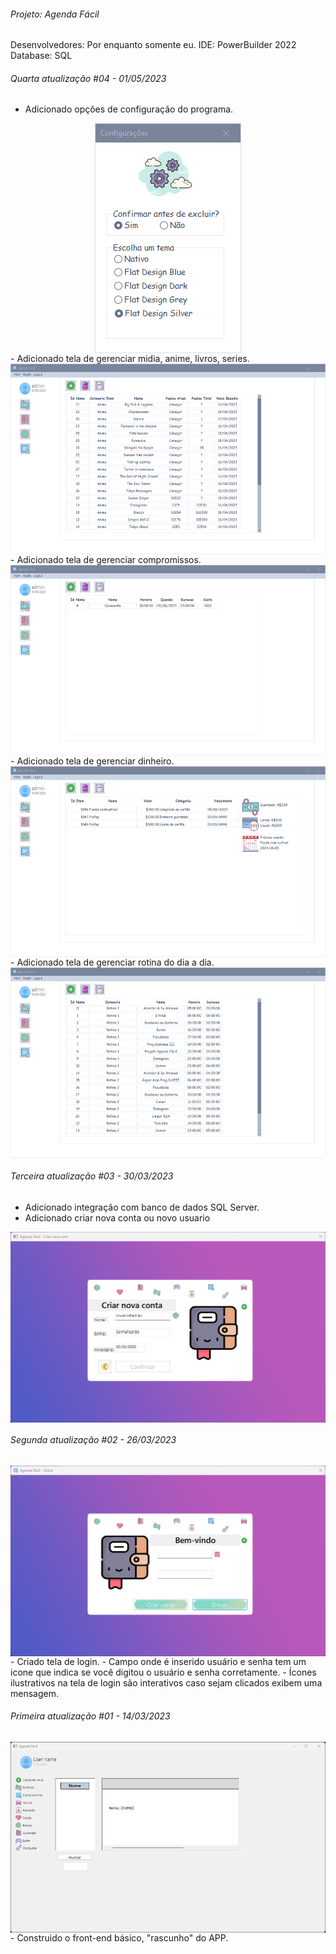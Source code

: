 ######  Projeto: Agenda Fácil

Desenvolvedores: Por enquanto somente eu.
IDE: PowerBuilder 2022
Database: SQL

###### Quarta atualização #04 - 01/05/2023
- Adicionado opções de configuração do programa.
<img style="display: block;-webkit-user-select: none;margin: auto;cursor: zoom-in;background-color: hsl(0, 0%, 90%);transition: background-color 300ms;" src="https://raw.githubusercontent.com/edmarpires9/agenda_facil/main/data/preview/Configuracao.png">
- Adicionado tela de gerenciar midia, anime, livros, series.
<img style="display: block;-webkit-user-select: none;margin: auto;cursor: zoom-in;background-color: hsl(0, 0%, 90%);transition: background-color 300ms;" src="https://raw.githubusercontent.com/edmarpires9/agenda_facil/main/data/preview/Midia.png" width="504" height="305">
- Adicionado tela de gerenciar compromissos.
<img style="display: block;-webkit-user-select: none;margin: auto;cursor: zoom-in;background-color: hsl(0, 0%, 90%);transition: background-color 300ms;" src="https://raw.githubusercontent.com/edmarpires9/agenda_facil/main/data/preview/Compromisso.png" width="504" height="305">
- Adicionado tela de gerenciar dinheiro.
<img style="display: block;-webkit-user-select: none;margin: auto;cursor: zoom-in;background-color: hsl(0, 0%, 90%);transition: background-color 300ms;" src="https://raw.githubusercontent.com/edmarpires9/agenda_facil/main/data/preview/Dinheiro.png" width="504" height="305">
- Adicionado tela de gerenciar rotina do dia a dia.
<img style="display: block;-webkit-user-select: none;margin: auto;cursor: zoom-in;background-color: hsl(0, 0%, 90%);transition: background-color 300ms;" src="https://raw.githubusercontent.com/edmarpires9/agenda_facil/main/data/preview/Rotina.png" width="504" height="305">

###### Terceira atualização #03 - 30/03/2023
- Adicionado integração com banco de dados SQL Server.
- Adicionado criar nova conta ou novo usuario
<img style="display: block;-webkit-user-select: none;margin: auto;cursor: zoom-in;background-color: hsl(0, 0%, 90%);transition: background-color 300ms;" src="https://raw.githubusercontent.com/edmarpires9/agenda_facil/main/data/preview/Criar_novo_usuario.png" width="504" height="305">

###### Segunda atualização #02 - 26/03/2023
<img style="display: block;-webkit-user-select: none;margin: auto;cursor: zoom-in;background-color: hsl(0, 0%, 90%);transition: background-color 300ms;" src="https://raw.githubusercontent.com/edmarpires9/agenda_facil/main/data/preview/Entrar.png" width="504" height="305">
- Criado tela de login.
- Campo onde é inserido usuário e senha tem um icone que indica se você digitou o usuário e senha corretamente.
- Ícones ilustrativos na tela de login são interativos caso sejam clicados exibem uma mensagem.

###### Primeira atualização #01 - 14/03/2023
<img style="display: block;-webkit-user-select: none;margin: auto;cursor: zoom-in;background-color: hsl(0, 0%, 90%);transition: background-color 300ms;" src="https://raw.githubusercontent.com/edmarpires9/agenda_facil/main/data/preview/homepage.png" width="504" height="305">
- Construido o front-end básico, "rascunho" do APP.